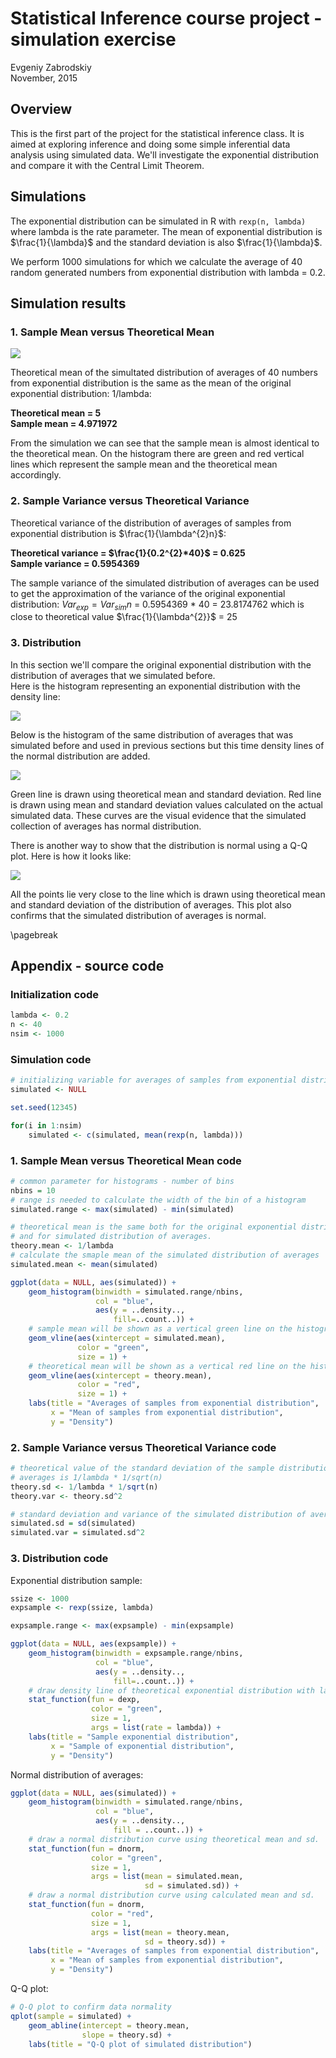 # Statistical Inference course project - simulation exercise
Evgeniy Zabrodskiy  
November, 2015  



## Overview
This is the first part of the project for the statistical inference class. It is aimed at exploring inference and doing some simple inferential data analysis using simulated data. We'll investigate the exponential distribution and compare it with the Central Limit Theorem.

## Simulations 
The exponential distribution can be simulated in R with `rexp(n, lambda)` where lambda is the rate parameter. The mean of exponential distribution is $\frac{1}{\lambda}$ and the standard deviation is also $\frac{1}{\lambda}$.  


We perform 1000 simulations for which we calculate the average of 40 random generated numbers from exponential distribution with lambda = 0.2.


## Simulation results
### 1. Sample Mean versus Theoretical Mean
![](stat_project1_files/figure-html/first-1.png) 

Theoretical mean of the simultated distribution of averages of 40 numbers from exponential distribution is the same as the mean of the original exponential distribution: 1/lambda:  

**Theoretical mean = 5**  
**Sample mean = 4.971972**  

From the simulation we can see that the sample mean is almost identical to the theoretical mean.
On the histogram there are green and red vertical lines which represent the sample mean and the theoretical mean accordingly.

### 2. Sample Variance versus Theoretical Variance


Theoretical variance of the distribution of averages of samples from exponential distribution is $\frac{1}{\lambda^{2}n}$:  

**Theoretical variance = $\frac{1}{0.2^{2}*40}$ = 0.625**  
**Sample variance = 0.5954369**  

The sample variance of the simulated distribution of averages can be used to get the approximation of the variance of the original exponential distribution: $Var_{exp} = Var_{sim}n$ = 0.5954369 * 40 = 23.8174762 which is close to theoretical value $\frac{1}{\lambda^{2}}$ = 25

### 3. Distribution
In this section we'll compare the original exponential distribution with the distribution of averages that we simulated before.  
Here is the histogram representing an exponential distribution with the density line:  
  
![](stat_project1_files/figure-html/third_exp-1.png) 

Below is the histogram of the same distribution of averages that was simulated before and used in previous sections but this time density lines of the normal distribution are added.  
  
![](stat_project1_files/figure-html/third_norm-1.png) 

Green line is drawn using theoretical mean and standard deviation. Red line is drawn using mean and standard deviation values calculated on the actual simulated data. These curves are the visual evidence that the simulated collection of averages has normal distribution.  

There is another way to show that the distribution is normal using a Q-Q plot. Here is how it looks like:
  
![](stat_project1_files/figure-html/third_qq-1.png) 

All the points lie very close to the line which is drawn using theoretical mean and standard deviation of the distribution of averages. This plot also confirms that the simulated distribution of averages is normal.  

\pagebreak  

## Appendix - source code 
### Initialization code  

```r
lambda <- 0.2
n <- 40
nsim <- 1000
```

### Simulation code

```r
# initializing variable for averages of samples from exponential distribution
simulated <- NULL

set.seed(12345)

for(i in 1:nsim) 
    simulated <- c(simulated, mean(rexp(n, lambda)))
```

### 1. Sample Mean versus Theoretical Mean code

```r
# common parameter for histograms - number of bins
nbins = 10
# range is needed to calculate the width of the bin of a histogram
simulated.range <- max(simulated) - min(simulated)

# theoretical mean is the same both for the original exponential distribution
# and for simulated distribution of averages.
theory.mean <- 1/lambda
# calculate the smaple mean of the simulated distribution of averages
simulated.mean <- mean(simulated)

ggplot(data = NULL, aes(simulated)) + 
    geom_histogram(binwidth = simulated.range/nbins, 
                   col = "blue", 
                   aes(y = ..density.., 
                       fill=..count..)) + 
    # sample mean will be shown as a vertical green line on the histogram.
    geom_vline(aes(xintercept = simulated.mean), 
               color = "green", 
               size = 1) +
    # theoretical mean will be shown as a vertical red line on the histogram.
    geom_vline(aes(xintercept = theory.mean), 
               color = "red", 
               size = 1) +
    labs(title = "Averages of samples from exponential distribution", 
         x = "Mean of samples from exponential distribution", 
         y = "Density")
```

### 2. Sample Variance versus Theoretical Variance code

```r
# theoretical value of the standard deviation of the sample distribution of 
# averages is 1/lambda * 1/sqrt(n)
theory.sd <- 1/lambda * 1/sqrt(n)
theory.var <- theory.sd^2

# standard deviation and variance of the simulated distribution of averages
simulated.sd = sd(simulated)
simulated.var = simulated.sd^2
```

### 3. Distribution code
Exponential distribution sample:  

```r
ssize <- 1000
expsample <- rexp(ssize, lambda)

expsample.range <- max(expsample) - min(expsample)

ggplot(data = NULL, aes(expsample)) + 
    geom_histogram(binwidth = expsample.range/nbins, 
                   col = "blue", 
                   aes(y = ..density.., 
                       fill=..count..)) + 
    # draw density line of theoretical exponential distribution with lambda
    stat_function(fun = dexp, 
                  color = "green", 
                  size = 1, 
                  args = list(rate = lambda)) +
    labs(title = "Sample exponential distribution", 
         x = "Sample of exponential distribution", 
         y = "Density")
```

Normal distribution of averages:  

```r
ggplot(data = NULL, aes(simulated)) + 
    geom_histogram(binwidth = simulated.range/nbins, 
                   col = "blue", 
                   aes(y = ..density.., 
                       fill = ..count..)) + 
    # draw a normal distribution curve using theoretical mean and sd.
    stat_function(fun = dnorm, 
                  color = "green", 
                  size = 1, 
                  args = list(mean = simulated.mean, 
                              sd = simulated.sd)) +
    # draw a normal distribution curve using calculated mean and sd.
    stat_function(fun = dnorm, 
                  color = "red", 
                  size = 1, 
                  args = list(mean = theory.mean, 
                              sd = theory.sd)) +
    labs(title = "Averages of samples from exponential distribution", 
         x = "Mean of samples from exponential distribution", 
         y = "Density")
```

Q-Q plot:  

```r
# Q-Q plot to confirm data normality
qplot(sample = simulated) + 
    geom_abline(intercept = theory.mean, 
                slope = theory.sd) + 
    labs(title = "Q-Q plot of simulated distribution")
```
